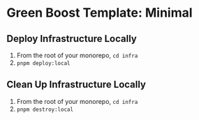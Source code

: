 # Green Boost Template: Minimal

## Deploy Infrastructure Locally

1. From the root of your monorepo, `cd infra`
2. `pnpm deploy:local`

## Clean Up Infrastructure Locally

1. From the root of your monorepo, `cd infra`
2. `pnpm destroy:local`
